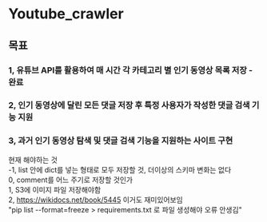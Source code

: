 # Youtube_crawler

## 목표
### 1, 유튜브 API를 활용하여 매 시간 각 카테고리 별 인기 동영상 목록 저장 - 완료
### 2, 인기 동영상에 달린 모든 댓글 저장 후 특정 사용자가 작성한 댓글 검색 기능 지원
### 3, 과거 인기 동영상 탐색 및 댓글 검색 기능을 지원하는 사이트 구현

현재 해야하는 것    
-1, list 안에 dict를 넣는 형태로 모두 저장할 것, 더이상의 스키마 변화는 없다  
0, comment를 어느 주기로 저장할 것인가  
1, S3에 이미지 파일 저장해야함  
2, https://wikidocs.net/book/5445  이거도 재미있어보임  
"pip list --format=freeze > requirements.txt 로 파일 생성해야 오류 안생김"
